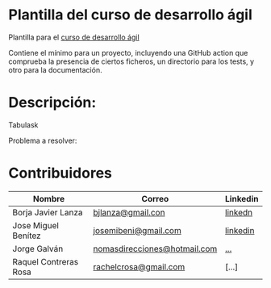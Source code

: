 # Plantilla del curso de desarrollo ágil

Plantilla para el [curso de desarrollo ágil](https://jj.github.io/curso-tdd)

Contiene el mínimo para un proyecto, incluyendo una GitHub action que
comprueba la presencia de ciertos ficheros, un directorio para los
tests, y otro para la documentación.

# Descripción:

Tabulask

Problema a resolver:

# Contribuidores

|Nombre |Correo |Linkedin|
|---|---|---|
|Borja Javier Lanza |bjlanza@gmail.con|[linkedn](https://www.linkedin.com/in/bjlanza/)|
|Jose Miguel Benítez|josemibeni@gmail.com|[linkedin](https://www.linkedin.com/in/jose-miguel-ben%C3%ADtez/)|
|Jorge Galván|nomasdirecciones@hotmail.com|[...](none)|
|Raquel Contreras Rosa|rachelcrosa@gmail.com|[...]|